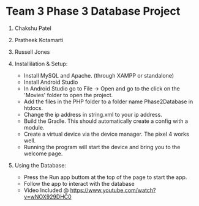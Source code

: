 # Team 3 Phase 3 Database Project
1. Chakshu Patel
2. Pratheek Kotamarti
3. Russell Jones

1. Installilation & Setup:
   - Install MySQL and Apache. (through XAMPP or standalone)
   - Install Android Studio
   - In Android Studio go to File -> Open and go to the click on the 'Movies' folder to open the project. 
   - Add the files in the PHP folder to a folder name Phase2Database in htdocs.
   - Change the ip address in string.xml to your ip address.
   - Build the Gradle. This should automatically create a config with a module.
   - Create a virtual device via the device manager. The pixel 4 works well.
   - Running the program will start the device and bring you to the welcome page.
  
2. Using the Database:
   - Press the Run app buttom at the top of the page to start the app.
   - Follow the app to interact with the database
   - Video Included @ https://www.youtube.com/watch?v=wNOX929DHC0






